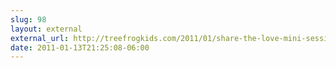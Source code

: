 ```yaml
---
slug: 98
layout: external
external_url: http://treefrogkids.com/2011/01/share-the-love-mini-sessions/
date: 2011-01-13T21:25:08-06:00
---
```

